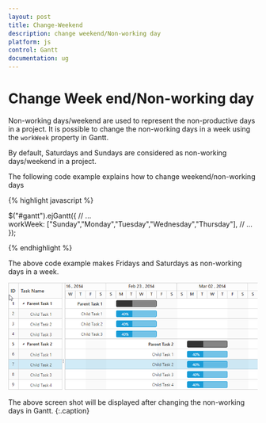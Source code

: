 ```yaml
---
layout: post
title: Change-Weekend
description: change weekend/Non-working day
platform: js
control: Gantt
documentation: ug
---
```


# Change Week end/Non-working day
Non-working days/weekend are used to represent the non-productive days in a project. It is possible to change the non-working days in a week using the `workWeek` property in Gantt.

By default, Saturdays and Sundays are considered as non-working days/weekend in a project. 

The following code example explains how to change weekend/non-working days

{% highlight javascript %}

$("#gantt").ejGantt({
     // ...     
     workWeek: ["Sunday","Monday","Tuesday","Wednesday","Thursday"],
     // ...
});

{% endhighlight %}

The above code example makes Fridays and Saturdays as non-working days in a week.

![](/js/Gantt/How-to/Change-Workweek_images/Change_Workweek_img1.png)

The above screen shot will be displayed after changing the non-working days in Gantt.
{:.caption}